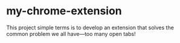 # my-chrome-extension
This project simple  terms is to develop an extension that solves the common problem we all have—too many open tabs!
